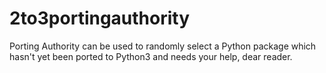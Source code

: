 # 2to3portingauthority
Porting Authority can be used to randomly select a Python package which hasn't yet been ported to Python3 and needs your help, dear reader.
